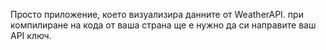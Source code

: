 Просто приложение, което визуализира данните от WeatherAPI. при компилиране на кода от ваша страна ще е нужно да си направите ваш API ключ.
